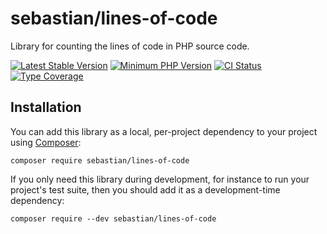 # sebastian/lines-of-code

Library for counting the lines of code in PHP source code.

[![Latest Stable Version](https://img.shields.io/packagist/v/sebastian/lines-of-code.svg?style=flat-square)](https://packagist.org/packages/sebastian/lines-of-code)
[![Minimum PHP Version](https://img.shields.io/badge/php-%3E%3D%207.3-8892BF.svg?style=flat-square)](https://php.net/)
[![CI Status](https://github.com/sebastianbergmann/lines-of-code/workflows/CI/badge.svg?branch=master&event=push)](https://phpunit.de/build-status.html)
[![Type Coverage](https://shepherd.dev/github/sebastianbergmann/lines-of-code/coverage.svg)](https://shepherd.dev/github/sebastianbergmann/lines-of-code)

## Installation

You can add this library as a local, per-project dependency to your project using [Composer](https://getcomposer.org/):

```
composer require sebastian/lines-of-code
```

If you only need this library during development, for instance to run your project's test suite, then you should add it as a development-time dependency:

```
composer require --dev sebastian/lines-of-code
```
